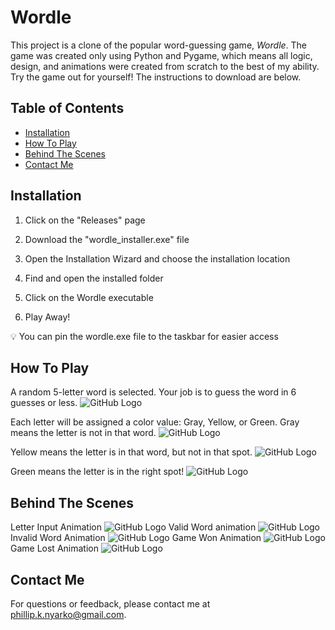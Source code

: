 # Wordle 

This project is a clone of the popular word-guessing game, _Wordle_. The game was created only using Python and Pygame, which means all logic, design, and animations were created from scratch to the best of my ability. Try the game out for yourself! The instructions to download are below.

## Table of Contents
- [Installation](#installation)
- [How To Play](#how-to-play)
- [Behind The Scenes](#behind-the-Scenes)
- [Contact Me](#contact-me)

## Installation

  1. Click on the "Releases" page

  3. Download the "wordle_installer.exe" file

  5. Open the Installation Wizard and choose the installation location

  7. Find and open the installed folder

  9. Click on the Wordle executable

  11. Play Away!


💡 You can pin the wordle.exe file to the taskbar for easier access

## How To Play
A random 5-letter word is selected. Your job is to guess the word in 6 guesses or less.
  ![GitHub Logo](https://github.githubassets.com/images/modules/logos_page/GitHub-Mark.png)
  
Each letter will be assigned a color value: Gray, Yellow, or Green.
  Gray means the letter is not in that word.
      ![GitHub Logo](https://github.githubassets.com/images/modules/logos_page/GitHub-Mark.png)

  Yellow means the letter is in that word, but not in that spot.
      ![GitHub Logo](https://github.githubassets.com/images/modules/logos_page/GitHub-Mark.png)

  Green means the letter is in the right spot!
      ![GitHub Logo](https://github.githubassets.com/images/modules/logos_page/GitHub-Mark.png)


## Behind The Scenes
  Letter Input Animation
      ![GitHub Logo](https://github.githubassets.com/images/modules/logos_page/GitHub-Mark.png)
  Valid Word animation
      ![GitHub Logo](https://github.githubassets.com/images/modules/logos_page/GitHub-Mark.png)
  Invalid Word Animation
      ![GitHub Logo](https://github.githubassets.com/images/modules/logos_page/GitHub-Mark.png)
  Game Won Animation
      ![GitHub Logo](https://github.githubassets.com/images/modules/logos_page/GitHub-Mark.png)
  Game Lost Animation
      ![GitHub Logo](https://github.githubassets.com/images/modules/logos_page/GitHub-Mark.png)

## Contact Me
For questions or feedback, please contact me at [phillip.k.nyarko@gmail.com](phillip.k.nyarko@gmail.com).
